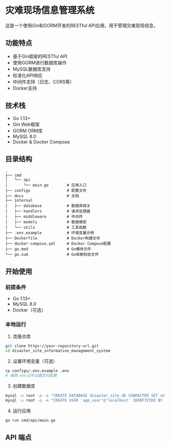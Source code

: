 # 灾难现场信息管理系统

这是一个使用Gin和GORM开发的RESTful API应用，用于管理灾难现场信息。

## 功能特点

- 基于Gin框架的RESTful API
- 使用GORM进行数据库操作
- MySQL数据库支持
- 标准化API响应
- 中间件支持（日志、CORS等）
- Docker支持

## 技术栈

- Go 1.13+
- Gin Web框架
- GORM ORM库
- MySQL 8.0
- Docker & Docker Compose

## 目录结构

```
.
├── cmd
│   └── api
│       └── main.go        # 应用入口
├── configs                # 配置文件
├── docs                   # 文档
├── internal
│   ├── database           # 数据库相关
│   ├── handlers           # 请求处理器
│   ├── middleware         # 中间件
│   ├── models             # 数据模型
│   └── utils              # 工具函数
├── .env.example           # 环境变量示例
├── Dockerfile             # Docker构建文件
├── docker-compose.yml     # Docker Compose配置
├── go.mod                 # Go模块文件
└── go.sum                 # Go依赖校验文件
```

## 开始使用

### 前提条件

- Go 1.13+
- MySQL 8.0
- Docker（可选）

### 本地运行

1. 克隆仓库

```bash
git clone https://your-repository-url.git
cd disaster_site_information_management_system
```

2. 设置环境变量（可选）

```bash
cp configs/.env.example .env
# 编辑.env文件设置您的配置
```

3. 创建数据库

```bash
mysql -u root -p -e "CREATE DATABASE disaster_site_db CHARACTER SET utf8mb4 COLLATE utf8mb4_unicode_ci;"
mysql -u root -p -e "CREATE USER 'app_user'@'localhost' IDENTIFIED BY 'password'; GRANT ALL PRIVILEGES ON disaster_site_db.* TO 'app_user'@'localhost'; FLUSH PRIVILEGES;"
```

4. 运行应用

```bash
go run cmd/api/main.go
```

## API 端点

